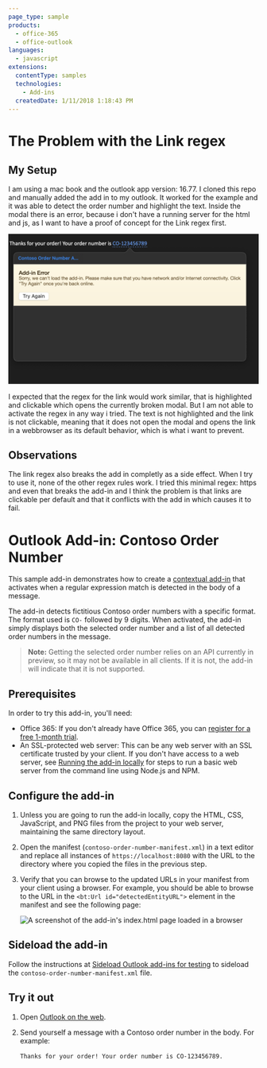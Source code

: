 ```yaml
---
page_type: sample
products:
  - office-365
  - office-outlook
languages:
  - javascript
extensions:
  contentType: samples
  technologies:
    - Add-ins
  createdDate: 1/11/2018 1:18:43 PM
---
```


# The Problem with the Link regex

## My Setup

I am using a mac book and the outlook app version: 16.77. I cloned this repo and manually added the add in to my outlook. It worked for the example and it was able to detect the order number and highlight the text. Inside the modal there is an error, because i don't have a running server for the html and js, as I want to have a proof of concept for the Link regex first.

![Screenshot of the issue](readme-images/screenshot.png)

I expected that the regex for the link would work similar, that is highlighted and clickable which opens the currently broken modal. But I am not able to activate the regex in any way i tried. The text is not highlighted and the link is not clickable, meaning that it does not open the modal and opens the link in a webbrowser as its default behavior, which is what i want to prevent.

## Observations

The link regex also breaks the add in completly as a side effect. When I try to use it, none of the other regex rules work. I tried this minimal regex: https and even that breaks the add-in and I think the problem is that links are clickable per default and that it conflicts with the add in which causes it to fail.

# Outlook Add-in: Contoso Order Number

This sample add-in demonstrates how to create a [contextual add-in](https://docs.microsoft.com/office/dev/add-ins/outlook/contextual-outlook-add-ins) that activates when a regular expression match is detected in the body of a message.

The add-in detects fictitious Contoso order numbers with a specific format. The format used is `CO-` followed by 9 digits. When activated, the add-in simply displays both the selected order number and a list of all detected order numbers in the message.

> **Note:** Getting the selected order number relies on an API currently in preview, so it may not be available in all clients. If it is not, the add-in will indicate that it is not supported.

## Prerequisites

In order to try this add-in, you'll need:

- Office 365: If you don't already have Office 365, you can [register for a free 1-month trial](http://office.microsoft.com/try/?WT%2Eintid1=ODC%5FENUS%5FFX101785584%5FXT104056786).
- An SSL-protected web server: This can be any web server with an SSL certificate trusted by your client. If you don't have access to a web server, see [Running the add-in locally](running-locally.md) for steps to run a basic web server from the command line using Node.js and NPM.

## Configure the add-in

1. Unless you are going to run the add-in locally, copy the HTML, CSS, JavaScript, and PNG files from the project to your web server, maintaining the same directory layout.
1. Open the manifest (`contoso-order-number-manifest.xml`) in a text editor and replace all instances of `https://localhost:8080` with the URL to the directory where you copied the files in the previous step.
1. Verify that you can browse to the updated URLs in your manifest from your client using a browser. For example, you should be able to browse to the URL in the `<bt:Url id="detectedEntityURL">` element in the manifest and see the following page:

   ![A screenshot of the add-in's index.html page loaded in a browser](readme-images/browse-to-add-in.PNG)

## Sideload the add-in

Follow the instructions at [Sideload Outlook add-ins for testing](https://docs.microsoft.com/office/dev/add-ins/outlook/sideload-outlook-add-ins-for-testing) to sideload the `contoso-order-number-manifest.xml` file.

## Try it out

1. Open [Outlook on the web](https://outlook.office.com).
1. Send yourself a message with a Contoso order number in the body. For example:

   ```text
   Thanks for your order! Your order number is CO-123456789.
   ```
